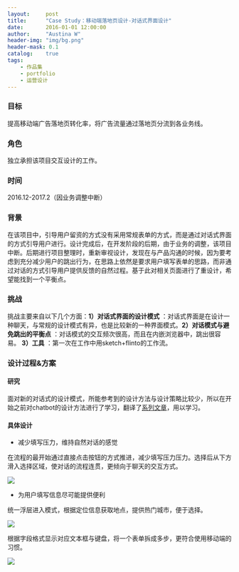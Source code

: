 ```yaml
---
layout:     post
title:      "Case Study：移动端落地页设计-对话式界面设计"
date:       2016-01-01 12:00:00
author:     "Austina W"
header-img: "img/bg.png"
header-mask: 0.1
catalog:    true
tags:
    - 作品集
    - portfolio
    - 运营设计
---
```


### 目标

提高移动端广告落地页转化率，将广告流量通过落地页分流到各业务线。



### 角色

独立承担该项目交互设计的工作。



### 时间

2016.12-2017.2（因业务调整中断）



### 背景

在该项目中，引导用户留资的方式没有采用常规表单的方式，而是通过对话式界面的方式引导用户进行。设计完成后，在开发阶段的后期，由于业务的调整，该项目中断。后期进行项目整理时，重新审视设计，发现在与产品沟通的时候，因为要考虑到充分减少用户的跳出行为，在思路上依然是要求用户填写表单的思路，而非通过对话的方式引导用户提供反馈的自然过程。基于此对相关页面进行了重设计，希望能找到一个平衡点。



### 挑战

挑战主要来自以下几个方面：**1）对话式界面的设计模式** ：对话式界面是在设计一种聊天，与常规的设计模式有异，也是比较新的一种界面模式。**2）对话模式与避免跳出的平衡点** ：对话模式的交互频次很高，而且在内嵌浏览器中，跳出很容易。 **3）工具** ：第一次在工作中用sketch+flinto的工作流。



### 设计过程&方案

#### 研究

面对新的对话式的设计模式，所能参考到的设计方法与设计策略比较少，所以在开始之前对chatbot的设计方法进行了学习，翻译了[系列文章](https://hexapod2015.github.io/AustinaBlog/tags/#Chatbot)，用以学习。



#### 具体设计



- 减少填写压力，维持自然对话的感觉

在流程的最开始通过直接点击按钮的方式推进，减少填写压力压力。选择后从下方滑入选择区域，使对话的流程连贯，更倾向于聊天的交互方式。

![](http://omqsjp4nk.bkt.clouddn.com/Artboard.jpg)

- 为用户填写信息尽可能提供便利

统一浮层进入模式，根据定位信息获取地点，提供热门城市，便于选择。

![](http://omqsjp4nk.bkt.clouddn.com/Artboard%202.jpg)

根据字段格式显示对应文本框与键盘，将一个表单拆成多步，更符合使用移动端的习惯。

![](http://omqsjp4nk.bkt.clouddn.com/Artboard%203.jpg)